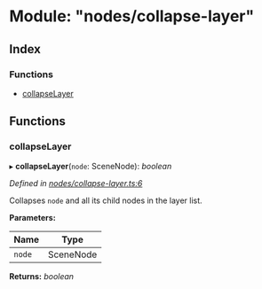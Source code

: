 
# Module: "nodes/collapse-layer"

## Index

### Functions

* [collapseLayer](_nodes_collapse_layer_.md#collapselayer)

## Functions

###  collapseLayer

▸ **collapseLayer**(`node`: SceneNode): *boolean*

*Defined in [nodes/collapse-layer.ts:6](https://github.com/yuanqing/create-figma-plugin/blob/c1a9a79/packages/utilities/src/nodes/collapse-layer.ts#L6)*

Collapses `node` and all its child nodes in the layer list.

**Parameters:**

Name | Type |
------ | ------ |
`node` | SceneNode |

**Returns:** *boolean*
